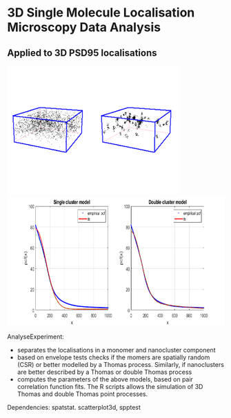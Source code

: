 # 3D Single Molecule Localisation Microscopy Data Analysis 
## Applied to 3D PSD95 localisations

<img src=CleanedData.png width="400" height="300"><img src=Sample.png width="550" height="300">

AnalyseExperiment:
- separates the localisations in a monomer and nanocluster component
- based on envelope tests checks if the momers are spatially random (CSR) or better modelled by a Thomas process. Similarly, if nanoclusters are better described by a Thomas or double Thomas process
- computes the parameters of the above models, based on pair correlation function fits.
The R scripts allows the simulation of 3D Thomas and double Thomas point processes.

Dependencies: spatstat. scatterplot3d, spptest 


